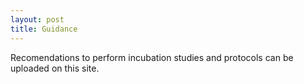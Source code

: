 ```yaml
---
layout: post
title: Guidance
---
```

 
Recomendations to perform incubation studies and protocols can be uploaded on this site.

 
